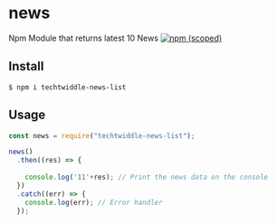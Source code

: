 # news
Npm Module that returns latest 10 News
[![npm (scoped)](https://img.shields.io/badge/NPM-V%201.1.1-blue)](https://www.npmjs.com/package/techtwiddle-news-list)

## Install

```
$ npm i techtwiddle-news-list
```

## Usage

```js
const news = require("techtwiddle-news-list"); 

news()
  .then((res) => {
    
    console.log('11'+res); // Print the news data on the console
  })
  .catch((err) => {
    console.log(err); // Error handler
  });
```
